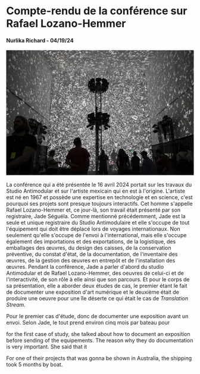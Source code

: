 # Compte-rendu de la conférence sur Rafael Lozano-Hemmer
#### Nurlika Richard - 04/19/24

![photo](media/babbage_lovelace_manchester.jpg)

La conférence qui a été présentée le 16 avril 2024 portait sur les travaux du Studio Antimodular et sur l'artiste mexicain qui en est à l'origine. L'artiste est né en 1967 et possède une expertise en technologie et en science, c'est pourquoi ses projets sont presque toujours interactifs. Cet homme s'appelle Rafael Lozano-Hemmer et, ce jour-là, son travail était présenté par son registraire, Jade Séguéla. Comme mentionné précédemment, Jade est la seule et unique registraire du Studio Antimodulaire et elle s'occupe de tout l'équipement qui doit être déplacé lors de voyages internationaux. Non seulement qu'elle s'occupe de l'envoi à l'international, mais elle s'occupe également des importations et des exportations, de la logistique, des emballages des œuvres, du design des caisses, de la conservation préventive, du constat d'état, de la documentation, de l'inventaire des œuvres, de la gestion des œuvres en entrepôt et de l'installation des œuvres. Pendant la conférence, Jade a parler d'abord du studio Antimodular et de Rafael Lozano-Hemmer, des oeuvres de celui-ci et de l'interactivité, de son rôle à elle ainsi que son parcours. Et pour le corps de sa présentation, elle a aborder deux études de cas, le premier étant le fait de documenter une exposition d'art numérique et le deuxième était de produire une oeuvre pour une île déserte ce qui était le cas de *Translation Stream*.

Pour le premier cas d'étude, donc de documenter une exposition avant un envoi. Selon Jade, le tout prend environ cinq mois par bateau pour 

for the first case of study, she talked about how to document an exposition before sending of the equipements. The reason why they do documentation is very important. She said that it 

For one of their projects that was gonna be shown in Australia, the shipping took 5 months by boat. 
